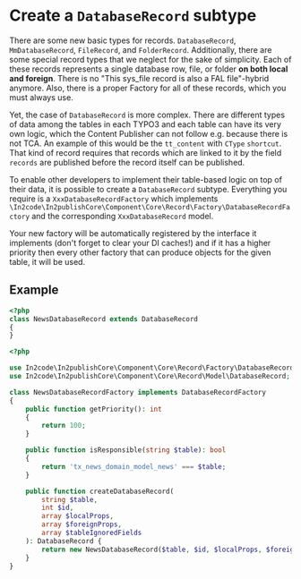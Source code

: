 # Create a `DatabaseRecord` subtype

There are some new basic types for records. `DatabaseRecord`, `MmDatabaseRecord`, `FileRecord`, and `FolderRecord`.
Additionally, there are some special record types that we neglect for the sake of simplicity. Each of these records
represents a single database row, file, or folder **on both local and foreign**. There is no "This sys_file record is
also a FAL file"-hybrid anymore. Also, there is a proper Factory for all of these records, which you must always use.

Yet, the case of `DatabaseRecord` is more complex. There are different types of data among the tables in each TYPO3 and
each table can have its very own logic, which the Content Publisher can not follow e.g. because there is not TCA. An
example of this would be the `tt_content` with `CType` `shortcut`. That kind of record requires that records which are
linked to it by the field `records` are published before the record itself can be published.

To enable other developers to implement their table-based logic on top of their data, it is possible to create
a `DatabaseRecord` subtype. Everything you require is a `XxxDatabaseRecordFactory` which
implements `\In2code\In2publishCore\Component\Core\Record\Factory\DatabaseRecordFactory` and the
corresponding `XxxDatabaseRecord` model.

Your new factory will be automatically registered by the interface it implements (don't forget to clear your DI caches!)
and if it has a higher priority then every other factory that can produce objects for the given table, it will be used.

## Example

```php
<?php
class NewsDatabaseRecord extends DatabaseRecord
{
}
```

```php
<?php

use In2code\In2publishCore\Component\Core\Record\Factory\DatabaseRecordFactory;
use In2code\In2publishCore\Component\Core\Record\Model\DatabaseRecord;

class NewsDatabaseRecordFactory implements DatabaseRecordFactory
{
    public function getPriority(): int
    {
        return 100;
    }

    public function isResponsible(string $table): bool
    {
        return 'tx_news_domain_model_news' === $table;
    }

    public function createDatabaseRecord(
        string $table,
        int $id,
        array $localProps,
        array $foreignProps,
        array $tableIgnoredFields
    ): DatabaseRecord {
        return new NewsDatabaseRecord($table, $id, $localProps, $foreignProps, $tableIgnoredFields);
    }
}
```
